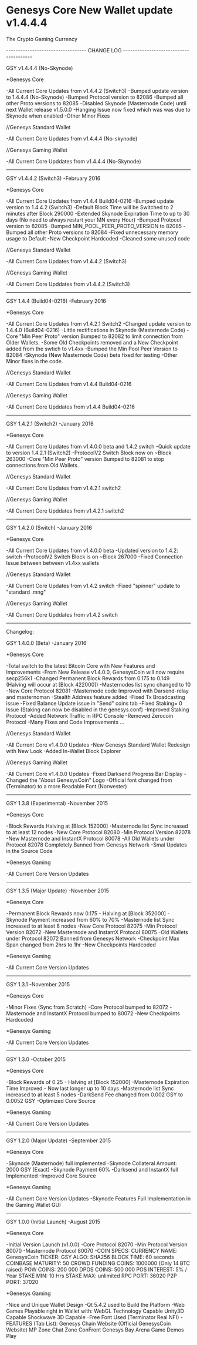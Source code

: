 # Genesys Core New Wallet update v1.4.4.4
The Crypto Gaming Currency



---------------------------------- CHANGE LOG ---------------------------------------

GSY v1.4.4.4 (No-Skynode)

*Genesys Core

-All Current Core Updates from v1.4.4.2 (Switch3)
-Bumped update version to 1.4.4.4 (No-Skynode)
-Bumped Protocol version to 82086
-Bumped all other Proto versions to 82085
-Disabled Skynode (Masternode Code) until next Wallet release v1.5.0.0
-Hanging Issue now fixed which was was due to Skynode when enabled
-Other Minor Fixes

//Genesys Standard Wallet

-All Current Core Updates from v1.4.4.4 (No-skynode)

//Genesys Gaming Wallet

-All Current Core Upddates from v1.4.4.4 (No-Skynode)

-----------------------------------------------------------------------

GSY v1.4.4.2 (Switch3)                  -February 2016

*Genesys Core

-All Current Core Updates from v1.4.4 Build04-0216
-Bumped update version to 1.4.4.2 (Switch3)
-Default Block Time will be Switched to 2 minutes after Block 290000
-Extended Skynode Expiration Time to up to 30 days (No need to always 
restart your MN every Hour)
-Bumped Protocol version to 82085
-Bumped MIN_POOL_PEER_PROTO_VERSION to 82085
-Bumped all other Proto versions to 82084
-Fixed unnecessary memory usage to Default
-New Checkpoint Hardcoded
-Cleaned some unused code

//Genesys Standard Wallet

-All Current Core Updates from v1.4.4.2 (Switch3)

//Genesys Gaming Wallet

-All Current Core Upddates from v1.4.4.2 (Switch3)

-----------------------------------------------------------
 
GSY 1.4.4 (Build04-0216)                  -February 2016

*Genesys Core

-All Current Core Updates from v1.4.2.1 Switch2
-Changed update version to 1.4.4.0 (Build04-0216)
-Little rectifications in Skynode (Masternode Code)
-Core "Min Peer Proto" version Bumped to 82082 to limit 
connection from Older Wallets.
-Some Old Checkpoints removed and a New Checkpoint added from the 
swtich to v1.4xx
-Bumped the Min Pool Peer Version to 82084
-Skynode (New Masternode Code) beta fixed for testing
-Other Minor fixes in the code.

//Genesys Standard Wallet

-All Current Core Updates from v1.4.4 Build04-0216

//Genesys Gaming Wallet

-All Current Core Upddates from v1.4.4 Build04-0216

--------------------------------------------------

GSY 1.4.2.1 (Switch2)                  -January 2016

*Genesys Core

-All Current Core Updates from v1.4.0.0 beta and 1.4.2 switch
-Quick update to version 1.4.2.1 (Switch2)
-ProtocolV2 Switch Block now on ~Block 263000
-Core "Min Peer Proto" version Bumped to 82081 to stop connections from Old Wallets.


//Genesys Standard Wallet

-All Current Core Updates from v1.4.2.1 switch2

//Genesys Gaming Wallet

-All Current Core Upddates from v1.4.2.1 switch2

--------------------------------------------------

GSY 1.4.2.0 (Switch)                  -January 2016

*Genesys Core

-All Current Core Updates from v1.4.0.0 beta
-Updated version to 1.4.2: switch
-ProtocolV2 Switch Block is on ~Block 267000
-Fixed Connection Issue between between v1.4xx wallets


//Genesys Standard Wallet

-All Current Core Updates from v1.4.2 switch
-Fixed "spinner" update to "standard .mng"

//Genesys Gaming Wallet

-All Current Core Upddates from v1.4.2 switch

------------------------

Changelog:

GSY 1.4.0.0 (Beta)                  -January 2016

*Genesys Core

-Total switch to the latest Bitcoin Core with New Features and Improvements
-From New Release v1.4.0.0, GenesysCoin will now require secp256k1
-Changed Permanent Block Rewards from 0.175 to 0.149 (Halving will occur at [Block 422000])
-Masternodes list sync changed to 10
-New Core Protocol 82081
-Masternode code Improved with Darsend-relay and masternoman
-Stealth Address feature added
-Fixed Tx Broadcasting issue
-Fixed Balance Update issue in "Send" coins tab
-Fixed Staking= 0 Issue (Staking can now be disabled in the genesys.conf)
-Improved Staking Protocol
-Added Network Traffic in RPC Console
-Removed Zerocoin Protocol
-Many Fixes and Code Improvements ...

//Genesys Standard Wallet

-All Current Core v1.4.0.0 Updates
-New Genesys Standard Wallet Redesign with New Look
-Added In-Wallet Block Explorer

//Genesys Gaming Wallet

-All Current Core v1.4.0.0 Updates
-Fixed Darksend Progress Bar Display
-Changed the "About GenesysCoin" Logo
-Official font changed from (Terminator) to a more Readable Font (Norwester)

------------------------------------------------------------------------

GSY 1.3.8 (Experimental)			-November 2015

*Genesys Core

-Block Rewards Halving at [Block 152000]
-Masternode list Sync increased to at least 12 nodes
-New Core Protocol 82080
-Min Protocol Version 82078
-New Masternode and InstantX Protocol 80078
-All Old Wallets under Protocol 82078 Completely Banned from Genesys Network
-Smal Updates in the Source Code

*Genesys Gaming

-All Current Core Version Updates

-----------------------------------------------------

GSY 1.3.5 (Major Update)			-November 2015

*Genesys Core

-Permanent Block Rewards now 0.175 - Halving at [Block 352000]
-Skynode Payment increased from 60% to 70%
-Masternode list Sync increased to at least 8 nodes
-New Core Protocol 82075
-Min Protocol Version 82072
-New Masternode and InstantX Protocol 80075
-Old Wallets under Protocol 82072 Banned from Genesys Network
-Checkpoint Max Span changed from 2hrs to 1hr
-New Checkpoints Hardcoded

*Genesys Gaming

-All Current Core Version Updates

-----------------------------------------------------

GSY 1.3.1			-November 2015

*Genesys Core

-Minor Fixes (Sync from Scratch)
-Core Protocol bumped to 82072
-Masternode and InstantX Protocol bumped to 80072
-New Checkpoints Hardcoded

*Genesys Gaming

-All Current Core Version Updates

----------------------------------------------------

GSY 1.3.0			-October 2015

*Genesys Core

-Block Rewards of 0.25 - Halving at [Block 152000]
-Masternode Expiration Time Improved - Now last longer up to 10 days
-Masternode list Sync increased to at least 5 nodes
-DarkSend Fee changed from 0.002 GSY to 0.0052 GSY
-Optimized Core Source

*Genesys Gaming

-All Current Core Version Updates

---------------------------------------------------------

GSY 1.2.0 (Major Update)		-September 2015

*Genesys Core

-Skynode (Masternode) full implemented
-Skynode Collateral Amount: 2000 GSY (Exact)
-Skynode Payment 60%
-Darksend and InstantX full Implemented
-Improved Core Source

*Genesys Gaming

-All Current Core Version Updates
-Skynode Features Full Implementation in the Gaming Wallet GUI

------------------------------------------------------------

GSY 1.0.0 (Initial Launch)		-August 2015

*Genesys Core

-Initial Version Launch (v1.0.0)
-Core Protocol 82070
-Min Protocol Version 80070
-Masternode Protocol 80070
-COIN SPECS:
	CURRENCY NAME: GenesysCoin
	TICKER: GSY
	ALGO: SHA256
	BLOCK TIME: 60 seconds
	COINBASE MATURITY: 50
	CROWD FUNDING COINS: 1000000 (Only 14 BTC raised)
	POW COINS: 200 000
	DPOS COINS: 500 000
	POS INTEREST: 5% / Year
	STAKE MIN: 10 Hrs
	STAKE MAX: unlimited
	RPC PORT: 36020
	P2P PORT: 37020

*Genesys Gaming

-Nice and Unique Wallet Design
-Qt 5.4.2 used to Build the Platform
-Web Games Playable right in Wallet with:
	WebGL Technology Capable
	Unity3D Capable
	Shockwave 3D Capable
-Free Font Used (Terminator Real NFI)
-FEATURES (Tab List):
	Genesys Chain
	Website (Official GenesysCoin Website)
	MP Zone
	Chat Zone
	ConFront
	Genesys Bay
	Arena Game
	Demos Play